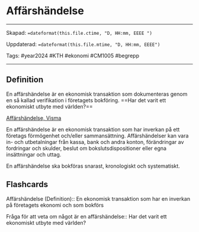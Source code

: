 # Affärshändelse

---
Skapad: `=dateformat(this.file.ctime, "D, HH:mm, EEEE ")`

Uppdaterad: `=dateformat(this.file.mtime, "D, HH:mm, EEEE")`

Tags: #year2024 #KTH #ekonomi #CM1005 #begrepp

---

## Definition

En affärshändelse är en ekonomisk transaktion som dokumenteras genom en så kallad verifikation i företagets bokföring. ==Har det varit ett ekonomiskt utbyte med världen?==

[Affärshändelse, Visma](https://vismaspcs.se/ekonomiska-termer/vad-ar-affarshandelse)

En affärshändelse är en ekonomisk transaktion som har inverkan på ett företags förmögenhet och/eller sammansättning. Affärshändelser kan vara in- och utbetalningar från kassa, bank och andra konton, förändringar av fordringar och skulder, beslut om bokslutsdispositioner eller egna insättningar och uttag.

En affärshändelse ska bokföras snarast, kronologiskt och systematiskt.

## Flashcards

Affärshändelse (Definition):: En ekonomisk transaktion som har en inverkan på företagets ekonomi och som bokförs
<!--SR:!2024-02-25,20,270-->

Fråga för att veta om något är en affärshändelse:: Har det varit ett ekonomiskt utbyte med världen?
<!--SR:!2024-03-30,51,310-->
